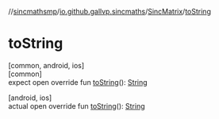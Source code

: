 //[sincmathsmp](../../../index.md)/[io.github.gallvp.sincmaths](../index.md)/[SincMatrix](index.md)/[toString](to-string.md)

# toString

[common, android, ios]\
[common]\
expect open override fun [toString](to-string.md)(): [String](https://kotlinlang.org/api/latest/jvm/stdlib/kotlin/-string/index.html)

[android, ios]\
actual open override fun [toString](to-string.md)(): [String](https://kotlinlang.org/api/latest/jvm/stdlib/kotlin/-string/index.html)
